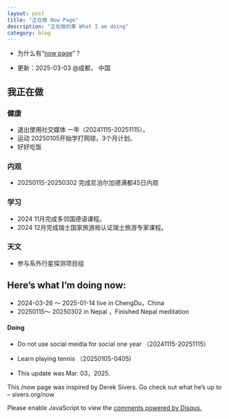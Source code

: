 ```yaml
---
layout: post
title: "正在做 Now Page"
description: "正在做的事 What I am doing"
category: blog
---
```



- 为什么有“[now page](http://nownownow.com/about)”？


- 更新：2025-03-03 @成都， 中国


## 我正在做

### 健康

- 退出使用社交媒体 一年（20241115-20251115）。
- 运动 20250105开始学打网球，3个月计划。
- 好好吃饭

### 内观

- 20250115-20250302 完成尼泊尔加德满都45日内观

### 学习
- 2024 11月完成多邻国德语课程。
- 2024 12月完成瑞士国家旅游局认证瑞士旅游专家课程。

### 天文
- 参与系外行星探测项目组
  











## Here’s what I’m doing now:


- 2024-03-26 ～ 2025-01-14    live in ChengDu，China
- 20250115～ 20250302 in Nepal ，Finished Nepal meditation
 
#### Doing


- Do not use social meidia for social one year （20241115-20251115）
- Learn playing tennis （20250105-0405)




  
- This update was Mar. 03，2025.

This /now page was inspired by Derek Sivers. Go check out what he’s up to – sivers.org/now 


<div id="disqus_thread"></div>
<script>

/**
*  RECOMMENDED CONFIGURATION VARIABLES: EDIT AND UNCOMMENT THE SECTION BELOW TO INSERT DYNAMIC VALUES FROM YOUR PLATFORM OR CMS.
*  LEARN WHY DEFINING THESE VARIABLES IS IMPORTANT: https://disqus.com/admin/universalcode/#configuration-variables*/
/*
var disqus_config = function () {
this.page.url = https://violettianjie.github.io;  // Replace PAGE_URL with your page's canonical URL variable
this.page.identifier = https://violettianjie.github.io; // Replace PAGE_IDENTIFIER with your page's unique identifier variable
};
*/
(function() { // DON'T EDIT BELOW THIS LINE
var d = document, s = d.createElement('script');
s.src = 'https://https-violettianjie-github-io-1.disqus.com/embed.js';
s.setAttribute('data-timestamp', +new Date());
(d.head || d.body).appendChild(s);
})();
</script>
<noscript>Please enable JavaScript to view the <a href="https://disqus.com/?ref_noscript">comments powered by Disqus.</a></noscript>


